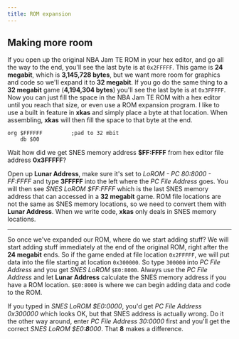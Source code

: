 ```yaml
---
title: ROM expansion
---
```


## Making more room
If you open up the original NBA Jam TE ROM in your hex editor, and go all the way to the end, you'll see the last byte is at `0x2FFFFF`. This game is **24 megabit**, which is **3,145,728 bytes**, but we want more room for graphics and code so we'll expand it to **32 megabit**. If you go do the same thing to a **32 megabit** game (**4,194,304 bytes**) you'll see the last byte is at `0x3FFFFF`. Now you can just fill the space in the NBA Jam TE ROM with a hex editor until you reach that size, or even use a ROM expansion program. I like to use a built in feature in **xkas** and simply place a byte at that location. When assembling, **xkas** will then fill the space to that byte at the end.

```
org $FFFFFF			;pad to 32 mbit
	db $00
```

Wait how did we get SNES memory address **$FF:FFFF** from hex editor file address **0x3FFFFF**?

Open up **Lunar Address**, make sure it's set to *LoROM - PC 80:8000 - FF:FFFF* and type **3FFFFF** into the left where the *PC File Address* goes. You will then see *SNES LoROM $FF:FFFF* which is the last SNES memory address that can accessed in a **32 megabit** game. ROM file locations are not the same as SNES memory locations, so we need to convert them with **Lunar Address**. When we write code, **xkas** only deals in SNES memory locations.

---

So once we've expanded our ROM, where do we start adding stuff? We will start adding stuff immediately at the end of the original ROM, right after the **24 megabit** ends. So if the game ended at file location `0x2FFFFF`, we will put data into the file starting at location `0x300000`. So type `300000` into *PC File Address* and you get *SNES LoROM* `$E0:8000`. Always use the *PC File Address* and let **Lunar Address** calculate the SNES memory address if you have a ROM location. `$E0:8000` is where we can begin adding data and code to the ROM.

If you typed in *SNES LoROM $E0:0000*, you'd get *PC File Address 0x300000* which looks OK, but that SNES address is actually wrong. Do it the other way around, enter *PC File Address 30:0000* first and you'll get the correct *SNES LoROM $E0:**8**000*. That **8** makes a difference.
